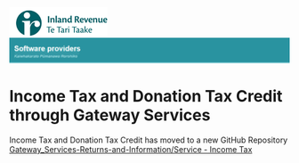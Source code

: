 ![IRD logo](../Images/IRlogo.gif)
![Software Dev](../Images/SoftwareDev.png)

# Income Tax and Donation Tax Credit through Gateway Services

Income Tax and Donation Tax Credit has moved to a new GitHub Repository<br/>
[Gateway_Services-Returns-and-Information/Service - Income Tax](https://github.com/InlandRevenue/Gateway_Services-Returns-and-Information/tree/master/Service%20-%20Income%20Tax)
